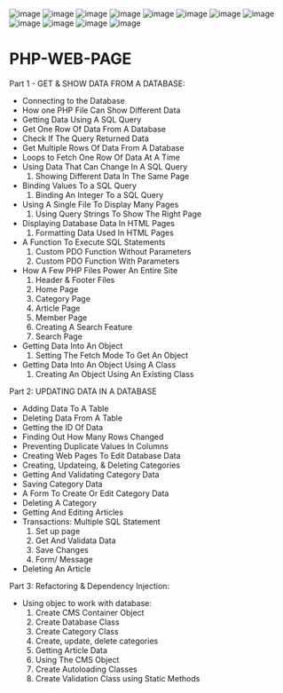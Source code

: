 ![image](https://user-images.githubusercontent.com/63163522/221063378-6b41174b-2dff-43c0-9f8d-9686a167afec.png)
![image](https://user-images.githubusercontent.com/63163522/221063456-d3c8035e-7745-4b53-ab9b-7f4383673f75.png)
![image](https://user-images.githubusercontent.com/63163522/221063520-d317d150-c309-4f8d-8784-b3cb4e0d790c.png)
![image](https://user-images.githubusercontent.com/63163522/221063808-bc82ff9d-ea97-4b7e-8bd0-696e3b95ef8c.png)
![image](https://user-images.githubusercontent.com/63163522/221063840-5cc1aa7e-100c-4582-a21b-8b444f6e6d91.png)
![image](https://user-images.githubusercontent.com/63163522/221063897-6c9a8686-b25c-4d0d-b1fd-624de61d3bb4.png)
![image](https://user-images.githubusercontent.com/63163522/221063935-0846060d-751b-42d6-a005-f965b0d9edb6.png)
![image](https://user-images.githubusercontent.com/63163522/221063978-613d622c-45e2-4317-931e-20299efb2165.png)
![image](https://user-images.githubusercontent.com/63163522/221064011-faf88ac0-f37f-4045-a9ab-9faf33fbb322.png)
![image](https://user-images.githubusercontent.com/63163522/221064063-1ee6407c-1cf5-41a8-8e7d-424f71fe8da4.png)
![image](https://user-images.githubusercontent.com/63163522/221064110-a41e996c-1b92-43a1-a02b-961aa7712ad4.png)
![image](https://user-images.githubusercontent.com/63163522/221064359-87fae852-83d3-45ca-b893-d180caae88d1.png)

# PHP-WEB-PAGE
Part 1 - GET & SHOW DATA FROM A DATABASE:
- Connecting to the Database
- How one PHP File Can Show Different Data
- Getting Data Using A SQL Query
- Get One Row Of Data From A Database
- Check If The Query Returned Data
- Get Multiple Rows Of Data From A Database
- Loops to Fetch One Row Of Data At A Time
- Using Data That Can Change In A SQL Query
    1. Showing Different Data In The Same Page
- Binding Values To a SQL Query
    1. Binding An Integer To a SQL Query
- Using A Single File To Display Many Pages
    1. Using Query Strings To Show The Right Page
- Displaying Database Data In HTML Pages
    1. Formatting Data Used In HTML Pages
- A Function To Execute SQL Statements
    1. Custom PDO Function Without Parameters
    2. Custom PDO Function With Parameters
- How A Few PHP Files Power An Entire Site
    1. Header & Footer Files
    2. Home Page
    3. Category Page
    4. Article Page
    5. Member Page
    6. Creating A Search Feature
    7. Search Page
- Getting Data Into An Object
    1. Setting The Fetch Mode To Get An Object
- Getting Data Into An Object Using A Class
    1. Creating An Object Using An Existing Class
    
Part 2: UPDATING DATA IN A DATABASE
- Adding Data To A Table
- Deleting Data From A Table
- Getting the ID Of Data
- Finding Out How Many Rows Changed
- Preventing Duplicate Values In Columns
- Creating Web Pages To Edit Database Data
- Creating, Updateing, & Deleting Categories
- Getting And Validating Category Data
- Saving Category Data
- A Form To Create Or Edit Category Data
- Deleting A Category
- Getting And Editing Articles
- Transactions: Multiple SQL Statement
    1. Set up page
    2. Get And Validata Data
    3. Save Changes
    4. Form/ Message
- Deleting An Article

Part 3: Refactoring & Dependency Injection:
- Using objec to work with database:
    1. Create CMS Container Object
    2. Create Database Class
    3. Create Category Class
    4. Create, update, delete categories
    5. Getting Article Data
    6. Using The CMS Object
    7. Create Autoloading Classes
    8. Create Validation Class using Static Methods
